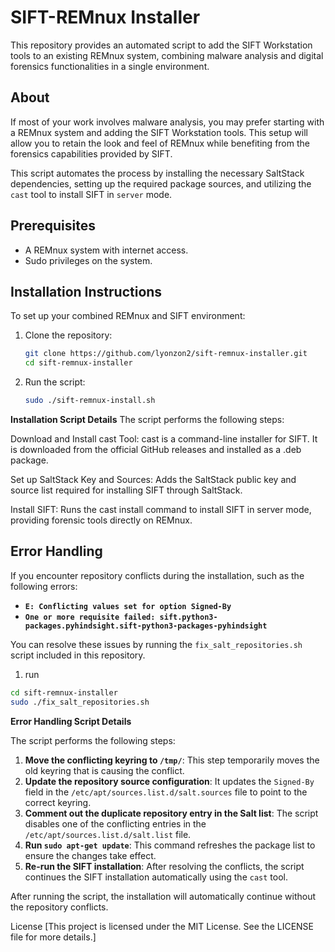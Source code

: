 # SIFT-REMnux Installer

This repository provides an automated script to add the SIFT Workstation tools to an existing REMnux system, combining malware analysis and digital forensics functionalities in a single environment.

## About

If most of your work involves malware analysis, you may prefer starting with a REMnux system and adding the SIFT Workstation tools. This setup will allow you to retain the look and feel of REMnux while benefiting from the forensics capabilities provided by SIFT.

This script automates the process by installing the necessary SaltStack dependencies, setting up the required package sources, and utilizing the `cast` tool to install SIFT in `server` mode.

## Prerequisites

- A REMnux system with internet access.
- Sudo privileges on the system.

## Installation Instructions

To set up your combined REMnux and SIFT environment:

1. Clone the repository:
   ```bash
   git clone https://github.com/lyonzon2/sift-remnux-installer.git
   cd sift-remnux-installer
2. Run the script:
   ```bash
   sudo ./sift-remnux-install.sh
**Installation Script Details**
The script performs the following steps:

Download and Install cast Tool: cast is a command-line installer for SIFT. It is downloaded from the official GitHub releases and installed as a .deb package.

Set up SaltStack Key and Sources: Adds the SaltStack public key and source list required for installing SIFT through SaltStack.

Install SIFT: Runs the cast install command to install SIFT in server mode, providing forensic tools directly on REMnux.

## Error Handling

If you encounter repository conflicts during the installation, such as the following errors:

- **`E: Conflicting values set for option Signed-By`**
- **`One or more requisite failed: sift.python3-packages.pyhindsight.sift-python3-packages-pyhindsight`**

You can resolve these issues by running the `fix_salt_repositories.sh` script included in this repository. 
1. run
```bash
cd sift-remnux-installer
sudo ./fix_salt_repositories.sh
```

**Error Handling Script Details**

The script performs the following steps:

1. **Move the conflicting keyring to `/tmp/`**: This step temporarily moves the old keyring that is causing the conflict.
2. **Update the repository source configuration**: It updates the `Signed-By` field in the `/etc/apt/sources.list.d/salt.sources` file to point to the correct keyring.
3. **Comment out the duplicate repository entry in the Salt list**: The script disables one of the conflicting entries in the `/etc/apt/sources.list.d/salt.list` file.
4. **Run `sudo apt-get update`**: This command refreshes the package list to ensure the changes take effect.
5. **Re-run the SIFT installation**: After resolving the conflicts, the script continues the SIFT installation automatically using the `cast` tool.

 After running the script, the installation will automatically continue without the repository conflicts.

License
[This project is licensed under the MIT License. See the LICENSE file for more details.]
